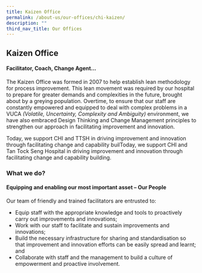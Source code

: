 ```yaml
---
title: Kaizen Office
permalink: /about-us/our-offices/chi-kaizen/
description: ""
third_nav_title: Our Offices
---
```

<h2>Kaizen Office </h2>
<h4>Facilitator, Coach, Change Agent…</h4>

The Kaizen Office was formed in 2007 to help establish lean methodology for process improvement. This lean movement was required by our hospital to prepare for greater demands and complexities in the future, brought about by a greying population. Overtime, to ensure that our staff are constantly empowered and equipped to deal with complex problems in a VUCA *(Volatile, Uncertainty, Complexity and Ambiguity)* environment, we have also embraced Design Thinking and Change Management principles to strengthen our approach in facilitating improvement and innovation.<br>

Today, we support CHI and TTSH in driving improvement and innovation  through facilitating change and capability builToday, we support CHI and Tan Tock Seng Hospital in driving improvement and innovation through facilitating change and capability building.<br>

<h3>What we do?</h3>

<h4>Equipping and enabling our most important asset – Our People</h4>
Our team of friendly and trained facilitators are entrusted to:<br>

* Equip staff with the appropriate knowledge and tools to proactively carry out improvements and innovations;<br>
* Work with our staff to facilitate and sustain improvements and innovations; <br>
* Build the necessary infrastructure for sharing and standardisation so that improvement and innovation efforts can be easily spread and learnt; and <br>
* Collaborate with staff and the management to build a culture of empowerment and proactive involvement. <br>
